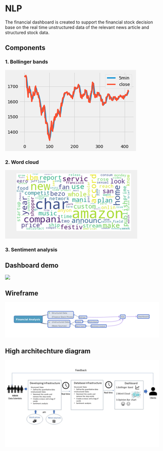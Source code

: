 # NLP
The financial dashboard is created to support the financial stock decision base on the real time unstructured data of the relevant news article and structured stock data.  

## Components
### 1. Bollinger bands
![](Bollinger%20.png)
### 2. Word cloud
![](WordCloud.png)
### 3. Sentiment analysis

## Dashboard demo
![](Financial%20indicator%20dashboard.gif)
## Wireframe
![](Wireframe.png)

## High architechture diagram
![](High%20architechture%20diagram.jpg)
